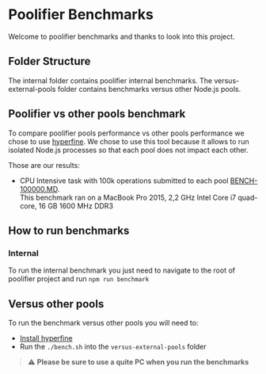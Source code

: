 # Poolifier Benchmarks

Welcome to poolifier benchmarks and thanks to look into this project.

## Folder Structure

The internal folder contains poolifier internal benchmarks.
The versus-external-pools folder contains benchmarks versus other Node.js pools.

## Poolifier vs other pools benchmark

To compare poolifier pools performance vs other pools performance we chose to use [hyperfine](https://github.com/sharkdp/hyperfine).
We chose to use this tool because it allows to run isolated Node.js processes so that each pool does not impact each other.

Those are our results:

- CPU Intensive task with 100k operations submitted to each pool [BENCH-100000.MD](./versus-external-pools/BENCH-100000.MD).  
This benchmark ran on a MacBook Pro 2015, 2,2 GHz Intel Core i7 quad-core, 16 GB 1600 MHz DDR3

## How to run benchmarks

### Internal

To run the internal benchmark you just need to navigate to the root of poolifier project and run `npm run benchmark`

## Versus other pools

To run the benchmark versus other pools you will need to:

- [Install hyperfine](https://github.com/sharkdp/hyperfine#installation)
- Run the `./bench.sh` into the `versus-external-pools` folder

> :warning: **Please be sure to use a quite PC when you run the benchmarks**
